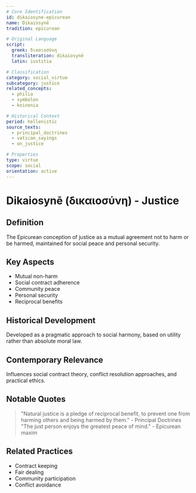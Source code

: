 ```yaml
---
# Core Identification
id: dikaiosyne-epicurean
name: Dikaiosynē
tradition: epicurean

# Original Language
script:
  greek: δικαιοσύνη
  transliteration: dikaiosynē
  latin: iustitia

# Classification
category: social_virtue
subcategory: justice
related_concepts:
  - philia
  - symbolon
  - koinonia

# Historical Context
period: hellenistic
source_texts:
  - principal_doctrines
  - vatican_sayings
  - on_justice

# Properties
type: virtue
scope: social
orientation: active
---
```


# Dikaiosynē (δικαιοσύνη) - Justice

## Definition
The Epicurean conception of justice as a mutual agreement not to harm or be harmed, maintained for social peace and personal security.

## Key Aspects
- Mutual non-harm
- Social contract adherence
- Community peace
- Personal security
- Reciprocal benefits

## Historical Development
Developed as a pragmatic approach to social harmony, based on utility rather than absolute moral law.

## Contemporary Relevance
Influences social contract theory, conflict resolution approaches, and practical ethics.

## Notable Quotes
> "Natural justice is a pledge of reciprocal benefit, to prevent one from harming others and being harmed by them." - Principal Doctrines
> "The just person enjoys the greatest peace of mind." - Epicurean maxim

## Related Practices
- Contract keeping
- Fair dealing
- Community participation
- Conflict avoidance